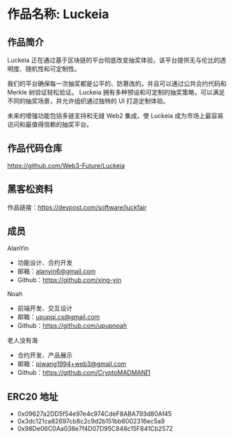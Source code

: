 # 作品名称: Luckeia

## 作品简介

Luckeia 正在通过基于区块链的平台彻底改变抽奖体验，该平台提供无与伦比的透明度、随机性和可定制性。

我们的平台确保每一次抽奖都是公平的、防篡改的，并且可以通过公共合约代码和 Merkle 树验证轻松验证。 Luckeia 拥有多种预设和可定制的抽奖策略，可以满足不同的抽奖场景，并允许组织通过独特的 UI 打造定制体验。

未来的增强功能包括多链支持和无缝 Web2 集成，使 Luckeia 成为市场上最容易访问和最值得信赖的抽奖平台。

## 作品代码仓库

https://github.com/Web3-Future/Luckeia

## 黑客松资料

作品链接：https://devpost.com/software/luckfair

## 成员

AlanYin
- 功能设计、合约开发
- 邮箱：alanyin6@gmail.com
- Github：https://github.com/xing-yin

Noah
- 前端开发、交互设计
- 邮箱：upupqi.cs@gmail.com
- Github：https://github.com/upupnoah

老人没有海
- 合约开发、产品展示
- 邮箱：piwang1994+web3@gmail.com
- Github：https://github.com/CryptoMADMAN∏


## ERC20 地址

- 0x09627a2DD5f54e97e4c974CdeF8ABA793d80Af45
- 0x3dc121ca82697cb8c2c9d2b151bb6002316ec5a9
- 0x98De06C0Aa038e7f4D07D95C848c15F841Cb2572